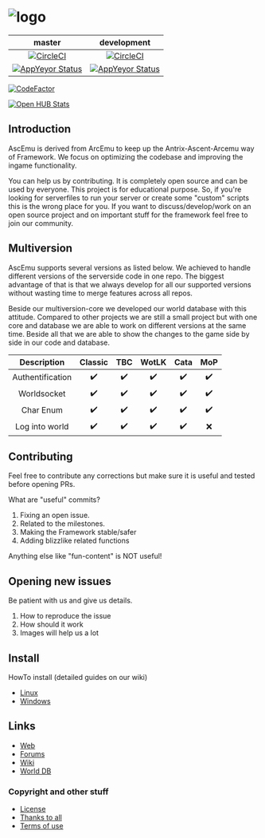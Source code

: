 ﻿# ![logo](http://ascemu.org/images/logo.png)

master                                                                                                                                                     | development
:--------------------------------------------------------------------------------------------------------------------------------------------------------: | :------------:
[![CircleCI](https://circleci.com/gh/AscEmu/AscEmu.svg?branch=master&style=shield)](https://app.circleci.com/pipelines/github/AscEmu/AscEmu?branch=master) | [![CircleCI](https://circleci.com/gh/AscEmu/AscEmu.svg?branch=develop&style=shield)](https://app.circleci.com/pipelines/github/AscEmu/AscEmu?branch=develop)
[![AppYeyor Status](https://ci.appveyor.com/api/projects/status/h70t5a5rd56y8ute/branch/master?svg=true)](https://ci.appveyor.com/project/Zyres/ascemu)    | [![AppYeyor Status](https://ci.appveyor.com/api/projects/status/h70t5a5rd56y8ute/branch/develop?svg=true)](https://ci.appveyor.com/project/Zyres/ascemu)

[![CodeFactor](https://www.codefactor.io/repository/github/ascemu/ascemu/badge)](https://www.codefactor.io/repository/github/ascemu/ascemu)

[![Open HUB Stats](https://www.openhub.net/p/AscEmu/widgets/project_thin_badge.gif)](https://www.openhub.net/p/AscEmu)

## Introduction
AscEmu is derived from ArcEmu to keep up the Antrix-Ascent-Arcemu way of Framework.
We focus on optimizing the codebase and improving the ingame functionality.

You can help us by contributing. It is completely open source and can be used by everyone.
This project is for educational purpose. So, if you're looking for serverfiles to run your server or create some "custom" scripts  this is the wrong place for you. If you want to discuss/develop/work on an open source project and on important stuff for the framework feel free to join our community.

## Multiversion
AscEmu supports several versions as listed below. We achieved to handle different versions of the serverside code in one repo. The biggest advantage of that is that we always develop for all our supported versions without wasting time to merge features across all repos.

Beside our multiversion-core we developed our world database with this attitude. Compared to other projects we are still a small project but with one core and database we are able to work on different versions at the same time. Beside all that we are able to show the changes to the game side by side in our code and database.

Description      | Classic            | TBC                | WotLK              | Cata               | MoP
:--------------: | :----------------: | :----------------: | :----------------: | :----------------: | :------------:
Authentification | :heavy_check_mark: | :heavy_check_mark: | :heavy_check_mark: | :heavy_check_mark: | :heavy_check_mark:
Worldsocket      | :heavy_check_mark: | :heavy_check_mark: | :heavy_check_mark: | :heavy_check_mark: | :heavy_check_mark:
Char Enum        | :heavy_check_mark: | :heavy_check_mark: | :heavy_check_mark: | :heavy_check_mark: | :heavy_check_mark:
Log into world   | :heavy_check_mark: | :heavy_check_mark: | :heavy_check_mark: | :heavy_check_mark: | :x:

## Contributing
Feel free to contribute any corrections but make sure it is useful and tested before opening PRs.

What are "useful" commits?
 1. Fixing an open issue.
 2. Related to the milestones.
 3. Making the Framework stable/safer
 4. Adding blizzlike related functions 

Anything else like "fun-content" is NOT useful!

## Opening new issues
Be patient with us and give us details.
 1. How to reproduce the issue
 2. How should it work
 3. Images will help us a lot


## Install
HowTo install (detailed guides on our wiki)
* [Linux](https://ascemu.github.io/Wiki/docs/installation/linux/)
* [Windows](https://ascemu.github.io/Wiki/docs/installation/windows/)


## Links
* [Web](http://www.ascemu.org)
* [Forums](http://www.board.ascemu.org)
* [Wiki](https://ascemu.github.io/Wiki/)
* [World DB](https://github.com/AscEmu/OneDB)


### Copyright and other stuff
* [License](LICENSE.md)
* [Thanks to all](THANKS.md)
* [Terms of use](TERMS_OF_USE_AGREEMENT.md)


